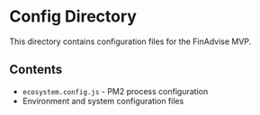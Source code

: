 # Config Directory

This directory contains configuration files for the FinAdvise MVP.

## Contents
- `ecosystem.config.js` - PM2 process configuration
- Environment and system configuration files